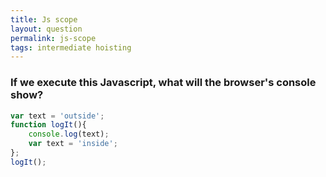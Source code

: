 ```yaml
---
title: Js scope
layout: question
permalink: js-scope
tags: intermediate hoisting
---
```


### If we execute this Javascript, what will the browser's console show?

```javascript
var text = 'outside';
function logIt(){
    console.log(text);
    var text = 'inside';
};
logIt();
```
